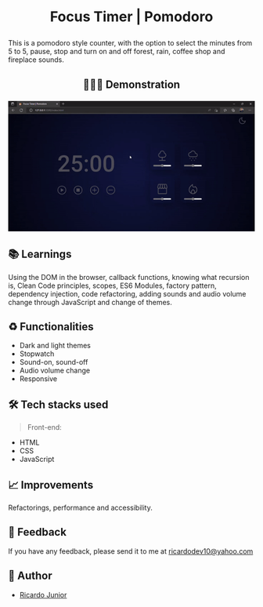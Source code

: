 
# <p align="center"> Focus Timer | Pomodoro </p>

This is a pomodoro style counter, with the option to select the minutes from 5 to 5, pause, stop and turn on and off forest, rain, coffee shop and fireplace sounds.


## <p align="center"> 💁🏻‍♂️ Demonstration </p>

<p align="center">
<img src=".github/focus-timer.gif">
</p>


## 📚 Learnings

Using the DOM in the browser, callback functions, knowing what recursion is, Clean Code principles, scopes, ES6 Modules, factory pattern, dependency injection, code refactoring, adding sounds and audio volume change through JavaScript and change of themes.


## ♻️ Functionalities

- Dark and light themes
- Stopwatch
- Sound-on, sound-off
- Audio volume change
- Responsive


## 🛠 Tech stacks used

> Front-end: 

- HTML
- CSS
- JavaScript


## 📈 Improvements

Refactorings, performance and accessibility.


## 🙂 Feedback

If you have any feedback, please send it to me at ricardodev10@yahoo.com


## 💛 Author

- [Ricardo Junior](https://www.linkedin.com/in/ricardodev10/)